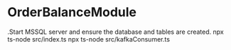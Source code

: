 # OrderBalanceModule
.Start MSSQL server and ensure the database and tables are created.
npx ts-node src/index.ts
npx ts-node src/kafkaConsumer.ts

